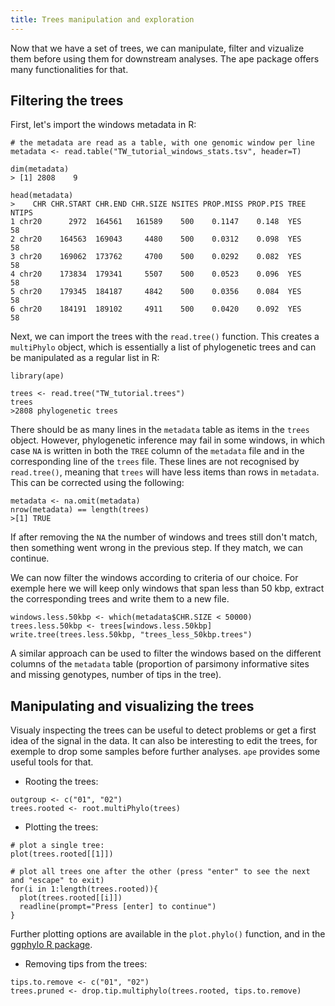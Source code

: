 ```yaml
---
title: Trees manipulation and exploration
---
```


Now that we have a set of trees, we can manipulate, filter and vizualize them before using them for downstream analyses. The ape package offers many functionalities for that.

## Filtering the trees

First, let's import the windows metadata in R: 

```R:
# the metadata are read as a table, with one genomic window per line
metadata <- read.table("TW_tutorial_windows_stats.tsv", header=T)

dim(metadata)
> [1] 2808    9

head(metadata)
>    CHR CHR.START CHR.END CHR.SIZE NSITES PROP.MISS PROP.PIS TREE NTIPS
1 chr20      2972  164561   161589    500    0.1147    0.148  YES    58
2 chr20    164563  169043     4480    500    0.0312    0.098  YES    58
3 chr20    169062  173762     4700    500    0.0292    0.082  YES    58
4 chr20    173834  179341     5507    500    0.0523    0.096  YES    58
5 chr20    179345  184187     4842    500    0.0356    0.084  YES    58
6 chr20    184191  189102     4911    500    0.0420    0.092  YES    58
```
Next, we can import the trees with the `read.tree()` function. This creates a `multiPhylo` object, which is essentially a list of phylogenetic trees and can be manipulated as a regular list in R:
```R:
library(ape)

trees <- read.tree("TW_tutorial.trees")
trees
>2808 phylogenetic trees
```
There should be as many lines in the `metadata` table as items in the `trees` object. However, phylogenetic inference may fail in some windows, in which case `NA` is written in both the `TREE` column of the `metadata` file and in the corresponding line of the `trees` file. These lines are not recognised by `read.tree()`, meaning that `trees` will have less items than rows in `metadata`. This can be corrected using the following:

```R:
metadata <- na.omit(metadata)
nrow(metadata) == length(trees)
>[1] TRUE
```
If after removing the `NA` the number of windows and trees still don't match, then something went wrong in the previous step. If they match, we can continue.

We can now filter the windows according to criteria of our choice. For exemple here we will keep only windows that span less than 50 kbp, extract the corresponding trees and write them to a new file.

```R:
windows.less.50kbp <- which(metadata$CHR.SIZE < 50000)
trees.less.50kbp <- trees[windows.less.50kbp]
write.tree(trees.less.50kbp, "trees_less_50kbp.trees")
```

A similar approach can be used to filter the windows based on the different columns of the `metadata` table (proportion of parsimony informative sites and missing genotypes, number of tips in the tree).

## Manipulating and visualizing the trees

Visualy inspecting the trees can be useful to detect problems or get a first idea of the signal in the data. It can also be interesting to edit the trees, for exemple to drop some samples before further analyses. `ape` provides some useful tools for that.

- Rooting the trees: 
```R:
outgroup <- c("01", "02")
trees.rooted <- root.multiPhylo(trees)
```

- Plotting the trees:
```R:
# plot a single tree:
plot(trees.rooted[[1]])

# plot all trees one after the other (press "enter" to see the next and "escape" to exit)
for(i in 1:length(trees.rooted)){
  plot(trees.rooted[[i]])
  readline(prompt="Press [enter] to continue")
}
```
Further plotting options are available in the `plot.phylo()` function, and in the [ggphylo R package](https://github.com/gjuggler/ggphylo).

- Removing tips from the trees:
```R:
tips.to.remove <- c("01", "02")
trees.pruned <- drop.tip.multiphylo(trees.rooted, tips.to.remove)
```

